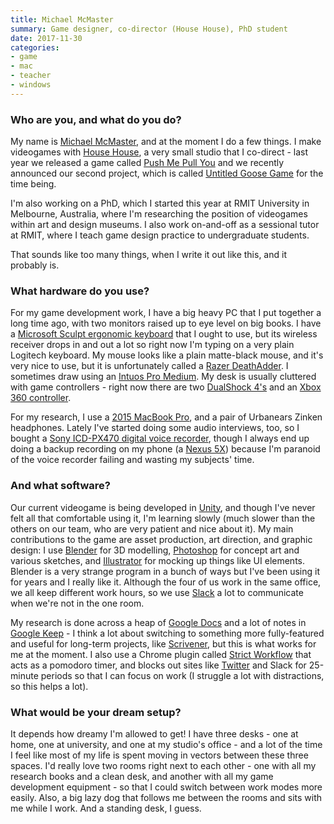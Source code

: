 ```yaml
---
title: Michael McMaster
summary: Game designer, co-director (House House), PhD student
date: 2017-11-30
categories:
- game
- mac
- teacher
- windows
---
```


### Who are you, and what do you do?

My name is [Michael McMaster](http://michaeljmcmaster.com/ "Michael's website."), and at the moment I do a few things. I make videogames with [House House](http://househou.se/ "A Melbourne game studio."), a very small studio that I co-direct - last year we released a game called [Push Me Pull You][push-me-pull-you] and we recently announced our second project, which is called [Untitled Goose Game][untitled-goose-game] for the time being.

I'm also working on a PhD, which I started this year at RMIT University in Melbourne, Australia, where I'm researching the position of videogames within art and design museums. I also work on-and-off as a sessional tutor at RMIT, where I teach game design practice to undergraduate students.

That sounds like too many things, when I write it out like this, and it probably is.

### What hardware do you use?

For my game development work, I have a big heavy PC that I put together a long time ago, with two monitors raised up to eye level on big books. I have a [Microsoft Sculpt ergonomic keyboard][sculpt-ergonomic-keyboard] that I ought to use, but its wireless receiver drops in and out a lot so right now I'm typing on a very plain Logitech keyboard. My mouse looks like a plain matte-black mouse, and it's very nice to use, but it is unfortunately called a [Razer DeathAdder][deathadder-3500]. I sometimes draw using an [Intuos Pro Medium][intuos-pro]. My desk is usually cluttered with game controllers - right now there are two [DualShock 4's][dualshock-4] and an [Xbox 360 controller][xbox-360-controller].

For my research, I use a [2015 MacBook Pro][macbook-pro], and a pair of Urbanears Zinken headphones. Lately I've started doing some audio interviews, too, so I bought a [Sony ICD-PX470 digital voice recorder][icd-px470], though I always end up doing a backup recording on my phone (a [Nexus 5X][nexus-5x]) because I'm paranoid of the voice recorder failing and wasting my subjects' time.

### And what software?

Our current videogame is being developed in [Unity][], and though I've never felt all that comfortable using it, I'm learning slowly (much slower than the others on our team, who are very patient and nice about it). My main contributions to the game are asset production, art direction, and graphic design: I use [Blender][] for 3D modelling, [Photoshop][] for concept art and various sketches, and [Illustrator][] for mocking up things like UI elements. Blender is a very strange program in a bunch of ways but I've been using it for years and I really like it. Although the four of us work in the same office, we all keep different work hours, so we use [Slack][] a lot to communicate when we're not in the one room.

My research is done across a heap of [Google Docs][google-docs] and a lot of notes in [Google Keep][google-keep] - I think a lot about switching to something more fully-featured and useful for long-term projects, like [Scrivener][], but this is what works for me at the moment. I also use a Chrome plugin called [Strict Workflow][strict-workflow] that acts as a pomodoro timer, and blocks out sites like [Twitter][] and Slack for 25-minute periods so that I can focus on work (I struggle a lot with distractions, so this helps a lot).

### What would be your dream setup?

It depends how dreamy I'm allowed to get! I have three desks - one at home, one at university, and one at my studio's office - and a lot of the time I feel like most of my life is spent moving in vectors between these three spaces. I'd really love two rooms right next to each other - one with all my research books and a clean desk, and another with all my game development equipment - so that I could switch between work modes more easily. Also, a big lazy dog that follows me between the rooms and sits with me while I work. And a standing desk, I guess.

[blender]: https://www.blender.org/ "A free, open-source 3D renderer."
[deathadder-3500]: https://www.amazon.com/Razer-DeathAdder-3500-Gaming-Mouse/dp/B004MR3QY4/ "A gaming mouse."
[dualshock-4]: https://www.playstation.com/en-us/explore/accessories/gaming-controllers/dualshock-4/ "A wireless game controller for the PS4."
[google-docs]: https://en.wikipedia.org/wiki/Google_Docs "A web-based office suite."
[google-keep]: https://en.wikipedia.org/wiki/Google_Keep "A note-taking service."
[icd-px470]: https://www.sony.com/electronics/voice-recorders/icd-px470 "A voice recorder."
[illustrator]: https://www.adobe.com/products/illustrator.html "A vector graphics editor."
[intuos-pro]: https://www.wacom.com/en-ca/products/pen-tablets/intuos-pro-medium "A drawing tablet with multi-touch support."
[macbook-pro]: https://www.apple.com/macbook-pro/ "A laptop."
[nexus-5x]: https://www.google.com/nexus/5x/ "A 5.2 inch Android smartphone."
[photoshop]: https://www.adobe.com/products/photoshop.html "A bitmap image editor."
[push-me-pull-you]: http://pmpygame.com/ "A multiplayer sports hug game."
[scrivener]: http://literatureandlatte.com/scrivener.php "A Mac text editor aimed at writers."
[sculpt-ergonomic-keyboard]: http://www.microsoft.com/hardware/en-us/b/sculpt-ergonomic-keyboard-for-business/5KV-00001 "An ergonomic keyboard."
[slack]: https://slack.com/ "A collaboration service."
[strict-workflow]: https://chrome.google.com/webstore/detail/strict-workflow/cgmnfnmlficgeijcalkgnnkigkefkbhd "A Chrome Pomodoro timer plugin."
[twitter]: https://twitter.com/ "An online micro-blogging platform."
[unity]: https://unity3d.com/unity/ "A cross-platform game development tool."
[untitled-goose-game]: http://househou.se/goose/ "A horrible goose simulator game."
[xbox-360-controller]: https://en.wikipedia.org/wiki/Xbox_360_controller "A controller for the Xbox 360."
